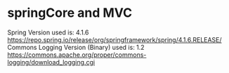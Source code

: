 # springCore and MVC

Spring Version used is: 4.1.6
https://repo.spring.io/release/org/springframework/spring/4.1.6.RELEASE/
Commons Logging Version (Binary) used is: 1.2
https://commons.apache.org/proper/commons-logging/download_logging.cgi
